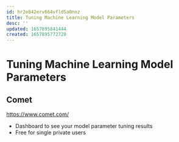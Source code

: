 ```yaml
---
id: hr2e842erv664vfld5a0nnz
title: Tuning Machine Learning Model Parameters
desc: ''
updated: 1657895841444
created: 1657895772720
---
```

# Tuning Machine Learning Model Parameters

## Comet
https://www.comet.com/

- Dashboard to see your model parameter tuning results
- Free for single private users
